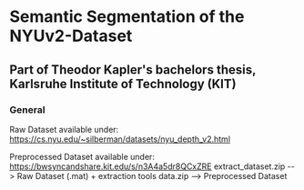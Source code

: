 # Semantic Segmentation of the NYUv2-Dataset
## Part of Theodor Kapler's bachelors thesis, Karlsruhe Institute of Technology (KIT)

### General
Raw Dataset available under:
https://cs.nyu.edu/~silberman/datasets/nyu_depth_v2.html

Preprocessed Dataset available under:
https://bwsyncandshare.kit.edu/s/n3A4a5dr8QCxZRE
    extract_dataset.zip --> Raw Dataset (.mat) + extraction tools
    data.zip --> Preprocessed Dataset
